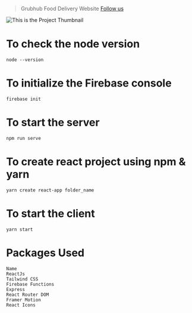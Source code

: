 > Grubhub Food Delivery  Website
> [Follow us](https://grubhub.web.app)

![This is the Project Thumbnail](./snap.png)

# To check the node version
```
node --version
```

# To initialize the Firebase console
```
firebase init
```
# To start the server
```
npm run serve
```
# To create react project using npm & yarn
```npm create-react-app folder_name
yarn create react-app folder_name
```
# To start the client
```
yarn start
```
# Packages Used

```
Name
ReactJs
Tailwind CSS
Firebase Functions
Express
React Router DOM
Framer Motion
React Icons
```